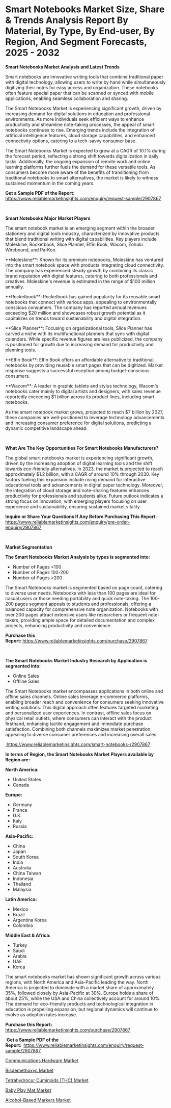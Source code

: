 <p><h1>Smart Notebooks Market Size, Share & Trends Analysis Report By Material, By Type, By End-user, By Region, And Segment Forecasts, 2025 - 2032</h1></p><p><strong>Smart Notebooks Market Analysis and Latest Trends</strong></p>
<p><p>Smart notebooks are innovative writing tools that combine traditional paper with digital technology, allowing users to write by hand while simultaneously digitizing their notes for easy access and organization. These notebooks often feature special paper that can be scanned or synced with mobile applications, enabling seamless collaboration and sharing. </p><p>The Smart Notebooks Market is experiencing significant growth, driven by increasing demand for digital solutions in education and professional environments. As more individuals seek efficient ways to enhance productivity and streamline note-taking processes, the appeal of smart notebooks continues to rise. Emerging trends include the integration of artificial intelligence features, cloud storage capabilities, and enhanced connectivity options, catering to a tech-savvy consumer base.</p><p>The Smart Notebooks Market is expected to grow at a CAGR of 10.1% during the forecast period, reflecting a strong shift towards digitalization in daily tasks. Additionally, the ongoing expansion of remote work and online learning platforms further fuels the demand for these versatile tools. As consumers become more aware of the benefits of transitioning from traditional notebooks to smart alternatives, the market is likely to witness sustained momentum in the coming years.</p></p>
<p><strong>Get a Sample PDF of the Report:&nbsp;</strong> <a href="https://www.reliablemarketinsights.com/enquiry/request-sample/2907867?utm_campaign=1938&utm_medium=2&utm_source=Github&utm_content=ia&utm_term=12032025&utm_id=smart-notebooks">https://www.reliablemarketinsights.com/enquiry/request-sample/2907867</a></p>
<p>&nbsp;</p>
<p><strong>Smart Notebooks Major Market Players</strong></p>
<p><p>The smart notebook market is an emerging segment within the broader stationery and digital tools industry, characterized by innovative products that blend traditional writing with digital capabilities. Key players include Moleskine, Rocketbook, Slice Planner, Elfin Book, Wacom, Zohulu Wirebound, and ParKoo.</p><p>**Moleskine**: Known for its premium notebooks, Moleskine has ventured into the smart notebook space with products integrating cloud connectivity. The company has experienced steady growth by combining its classic brand reputation with digital features, catering to both professionals and creatives. Moleskine's revenue is estimated in the range of $100 million annually.</p><p>**Rocketbook**: Rocketbook has gained popularity for its reusable smart notebooks that connect with various apps, appealing to environmentally conscious consumers. The company has reported annual revenues exceeding $20 million and showcases robust growth potential as it capitalizes on trends toward sustainability and digital integration.</p><p>**Slice Planner**: Focusing on organizational tools, Slice Planner has carved a niche with its multifunctional planners that sync with digital calendars. While specific revenue figures are less publicized, the company is positioned for growth due to increasing demand for productivity and planning tools.</p><p>**Elfin Book**: Elfin Book offers an affordable alternative to traditional notebooks by providing reusable smart pages that can be digitized. Market response suggests a successful reception among budget-conscious consumers. </p><p>**Wacom**: A leader in graphic tablets and stylus technology, Wacom's notebooks cater mainly to digital artists and designers, with sales revenue reportedly exceeding $1 billion across its product lines, including smart notebooks.</p><p>As the smart notebook market grows, projected to reach $7 billion by 2027, these companies are well-positioned to leverage technology advancements and increasing consumer preference for digital solutions, predicting a dynamic competitive landscape ahead.</p></p>
<p>&nbsp;</p>
<p><strong>What Are The Key Opportunities For Smart Notebooks Manufacturers?</strong></p>
<p><p>The global smart notebooks market is experiencing significant growth, driven by the increasing adoption of digital learning tools and the shift towards eco-friendly alternatives. In 2023, the market is projected to reach approximately $1.2 billion, with a CAGR of around 10% through 2030. Key factors fueling this expansion include rising demand for interactive educational tools and advancements in digital paper technology. Moreover, the integration of cloud storage and note-sharing features enhances productivity for professionals and students alike. Future outlook indicates a strong focus on innovation, with emerging players focusing on user experience and sustainability, ensuring sustained market vitality.</p></p>
<p><strong>Inquire or Share Your Questions If Any Before Purchasing This Report:</strong> <a href="https://www.reliablemarketinsights.com/enquiry/pre-order-enquiry/2907867?utm_campaign=1938&utm_medium=2&utm_source=Github&utm_content=ia&utm_term=12032025&utm_id=smart-notebooks">https://www.reliablemarketinsights.com/enquiry/pre-order-enquiry/2907867</a></p>
<p>&nbsp;</p>
<p><strong>Market Segmentation</strong></p>
<p><strong>The Smart Notebooks Market Analysis by types is segmented into:</strong></p>
<p><ul><li>Number of Pages <100</li><li>Number of Pages 100-200</li><li>Number of Pages >200</li></ul></p>
<p><p>The Smart Notebooks market is segmented based on page count, catering to diverse user needs. Notebooks with less than 100 pages are ideal for casual users or those needing portability and quick note-taking. The 100-200 pages segment appeals to students and professionals, offering a balanced capacity for comprehensive note organization. Notebooks with over 200 pages attract extensive users like researchers or frequent note-takers, providing ample space for detailed documentation and complex projects, enhancing productivity and convenience.</p></p>
<p><strong>Purchase this Report:&nbsp;</strong><a href="https://www.reliablemarketinsights.com/purchase/2907867?utm_campaign=1938&utm_medium=2&utm_source=Github&utm_content=ia&utm_term=12032025&utm_id=smart-notebooks">https://www.reliablemarketinsights.com/purchase/2907867</a></p>
<p>&nbsp;</p>
<p><strong>The Smart Notebooks Market Industry Research by Application is segmented into:</strong></p>
<p><ul><li>Online Sales</li><li>Offline Sales</li></ul></p>
<p><p>The Smart Notebooks market encompasses applications in both online and offline sales channels. Online sales leverage e-commerce platforms, enabling broader reach and convenience for consumers seeking innovative writing solutions. This digital approach often features targeted marketing and personalized user experiences. In contrast, offline sales focus on physical retail outlets, where consumers can interact with the product firsthand, enhancing tactile engagement and immediate purchase satisfaction. Combining both channels maximizes market penetration, appealing to diverse consumer preferences and increasing overall sales.</p></p>
<p><a href="https://www.reliablemarketinsights.com/smart-notebooks-r2907867?utm_campaign=1938&utm_medium=2&utm_source=Github&utm_content=ia&utm_term=12032025&utm_id=smart-notebooks">&nbsp;https://www.reliablemarketinsights.com/smart-notebooks-r2907867</a></p>
<p><strong>In terms of Region, the Smart Notebooks Market Players available by Region are:</strong></p>
<p>
    <p> <strong> North America: </strong>
        <ul>
            <li>United States</li>
            <li>Canada</li>
        </ul>
        </p> 
    <p> <strong> Europe: </strong>
        <ul>
            <li>Germany</li>
            <li>France</li>
            <li>U.K.</li>
            <li>Italy</li>
            <li>Russia</li>
        </ul>
        </p> 
    <p> <strong> Asia-Pacific: </strong>
        <ul>
            <li>China</li>
            <li>Japan</li>
            <li>South Korea</li>
            <li>India</li>
            <li>Australia</li>
            <li>China Taiwan</li>
            <li>Indonesia</li>
            <li>Thailand</li>
            <li>Malaysia</li>
        </ul>
        </p> 
    <p> <strong> Latin America: </strong>
        <ul>
            <li>Mexico</li>
            <li>Brazil</li>
            <li>Argentina Korea</li>
            <li>Colombia</li>
        </ul>
        </p> 
    <p> <strong> Middle East & Africa: </strong>
        <ul>
            <li>Turkey</li>
            <li>Saudi</li>
            <li>Arabia</li>
            <li>UAE</li>
            <li>Korea</li>
        </ul>
    </p>
    </p>
<p><p>The smart notebooks market has shown significant growth across various regions, with North America and Asia-Pacific leading the way. North America is projected to dominate with a market share of approximately 35%, followed closely by Asia-Pacific at 30%. Europe holds a share of about 25%, while the USA and China collectively account for around 10%. The demand for eco-friendly products and technological integration in education is propelling expansion, but regional dynamics will continue to evolve as adoption rates increase.</p></p>
<p><strong>Purchase this Report: </strong><a href="https://www.reliablemarketinsights.com/purchase/2907867?utm_campaign=1938&utm_medium=2&utm_source=Github&utm_content=ia&utm_term=12032025&utm_id=smart-notebooks">https://www.reliablemarketinsights.com/purchase/2907867</a></p>
<p>&nbsp;<strong>Get a Sample PDF of the Report:&nbsp;&nbsp;</strong><a href="https://www.reliablemarketinsights.com/enquiry/request-sample/2907867?utm_campaign=1938&utm_medium=2&utm_source=Github&utm_content=ia&utm_term=12032025&utm_id=smart-notebooks">https://www.reliablemarketinsights.com/enquiry/request-sample/2907867</a></p>
<p><strong></strong></p>
<p><p><a href="https://github.com/sphaabrose/Market-Research-Report-List-1/blob/main/communications-hardware-market.md?utm_campaign=1938&utm_medium=2&utm_source=Github&utm_content=ia&utm_term=12032025&utm_id=smart-notebooks">Communications Hardware Market</a></p><p><a href="https://github.com/fontshatintj/Market-Research-Report-List-1/blob/main/bisdemethoxyc-market.md?utm_campaign=1938&utm_medium=2&utm_source=Github&utm_content=ia&utm_term=12032025&utm_id=smart-notebooks">Bisdemethoxyc Market</a></p><p><a href="https://github.com/wilzeryammy/Market-Research-Report-List-1/blob/main/tetrahydrocur-cuminoids-thc-market.md?utm_campaign=1938&utm_medium=2&utm_source=Github&utm_content=ia&utm_term=12032025&utm_id=smart-notebooks">Tetrahydrocur Cuminoids (THC) Market</a></p><p><a href="https://github.com/firdwsermald/Market-Research-Report-List-1/blob/main/baby-play-mat-market.md?utm_campaign=1938&utm_medium=2&utm_source=Github&utm_content=ia&utm_term=12032025&utm_id=smart-notebooks">Baby Play Mat Market</a></p><p><a href="https://github.com/etapaqanee/Market-Research-Report-List-1/blob/main/alcohol-based-markers-market.md?utm_campaign=1938&utm_medium=2&utm_source=Github&utm_content=ia&utm_term=12032025&utm_id=smart-notebooks">Alcohol-Based Markers Market</a></p></p>